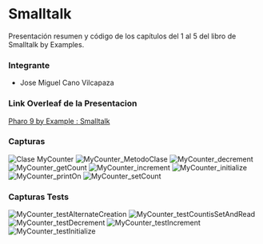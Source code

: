 # Smalltalk

Presentación resumen y código de los capítulos del 1 al 5 del libro de Smalltalk by Examples.

### Integrante
- Jose Miguel Cano Vilcapaza

### Link Overleaf de la Presentacion
[Pharo 9 by Example : Smalltalk](https://www.overleaf.com/4117168562jqqkfpnmvrxh)

### Capturas 

![Clase MyCounter](https://github.com/limpker10/Pharo9byExample/blob/master/Capturas/MyCounter01.png)
![MyCounter_MetodoClase](https://github.com/limpker10/Pharo9byExample/blob/master/Capturas/MyCounter_MetodoClase.png)
![MyCounter_decrement](https://github.com/limpker10/Pharo9byExample/blob/master/Capturas/MyCounter_decrement.png)
![MyCounter_getCount](https://github.com/limpker10/Pharo9byExample/blob/master/Capturas/MyCounter_getCount.png)
![MyCounter_increment](https://github.com/limpker10/Pharo9byExample/blob/master/Capturas/MyCounter_increment.png)
![MyCounter_initialize](https://github.com/limpker10/Pharo9byExample/blob/master/Capturas/MyCounter_initialize.png)
![MyCounter_printOn](https://github.com/limpker10/Pharo9byExample/blob/master/Capturas/MyCounter_printOn.png)
![MyCounter_setCount](https://github.com/limpker10/Pharo9byExample/blob/master/Capturas/MyCounter_setCount.png)

### Capturas Tests

![MyCounter_testAlternateCreation](https://github.com/limpker10/Pharo9byExample/blob/master/Capturas/MyCounter_testAlternateCreation.png)
![MyCounter_testCountisSetAndRead](https://github.com/limpker10/Pharo9byExample/blob/master/Capturas/MyCounter_testCountisSetAndRead.png)
![MyCounter_testDecrement](https://github.com/limpker10/Pharo9byExample/blob/master/Capturas/MyCounter_testDecrement.png)
![MyCounter_testIncrement](https://github.com/limpker10/Pharo9byExample/blob/master/Capturas/MyCounter_testIncrement.png)
![MyCounter_testInitialize](https://github.com/limpker10/Pharo9byExample/blob/master/Capturas/MyCounter_testInitialize.png)
